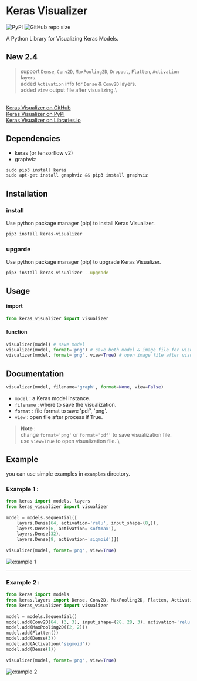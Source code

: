 # Keras Visualizer
![PyPI](https://img.shields.io/pypi/v/keras-visualizer) ![GitHub repo size](https://img.shields.io/github/repo-size/lordmahyar/keras-visualizer)

A Python Library for Visualizing Keras Models.

## New 2.4
> support `Dense`, `Conv2D`, `MaxPooling2D`, `Dropout`, `Flatten`, `Activation` layers.\
> added `Activation` info for `Dense` & `Conv2D` layers.\
> added `view` output file after visualizing.\

\
[Keras Visualizer on GitHub](https://github.com/lordmahyar/keras-visualizer)\
[Keras Visualizer on PyPI](https://pypi.org/project/keras-visualizer/)\
[Keras Visualizer on Libraries.io](https://libraries.io/pypi/keras-visualizer)

## Dependencies

* keras (or tensorflow v2)
* graphviz
```python
sudo pip3 install keras
sudo apt-get install graphviz && pip3 install graphviz
```

## Installation

### install
Use python package manager (pip) to install Keras Visualizer.
```bash
pip3 install keras-visualizer
```

### upgarde
Use python package manager (pip) to upgrade Keras Visualizer.
```bash
pip3 install keras-visualizer --upgrade
```

## Usage
#### import
```python
from keras_visualizer import visualizer
```
#### function
```python
visualizer(model) # save model
visualizer(model, format='png') # save both model & image file for visualizing model
visualizer(model, format='png', view=True) # open image file after visualization
```

## Documentation
```python
visualizer(model, filename='graph', format=None, view=False)
```

* `model` : a Keras model instance.
* `filename` : where to save the visualization.
* `format` : file format to save 'pdf', 'png'.
* `view` : open file after process if True.

> **Note :**\
> change `format='png'` or `format='pdf'` to save visualization file.\
> use `view=True` to open visualization file.
\
## Example
you can use simple examples in `examples` directory.

### Example 1 :
```python
from keras import models, layers  
from keras_visualizer import visualizer  
  
model = models.Sequential([  
    layers.Dense(64, activation='relu', input_shape=(8,)),  
    layers.Dense(6, activation='softmax'),  
    layers.Dense(32),  
    layers.Dense(9, activation='sigmoid')])  
  
visualizer(model, format='png', view=True)
```
![example 1](https://github.com/lordmahyar/keras_visualizer/blob/master/examples/example1_output.png)

---

### Example 2 :
```python
from keras import models  
from keras.layers import Dense, Conv2D, MaxPooling2D, Flatten, Activation  
from keras_visualizer import visualizer  
  
model = models.Sequential()  
model.add(Conv2D(64, (3, 3), input_shape=(28, 28, 3), activation='relu'))  
model.add(MaxPooling2D((2, 2)))  
model.add(Flatten())  
model.add(Dense(3))  
model.add(Activation('sigmoid'))  
model.add(Dense(1))  
  
visualizer(model, format='png', view=True)
```
![example 2](https://github.com/lordmahyar/keras_visualizer/blob/master/examples/example2_output.png)
